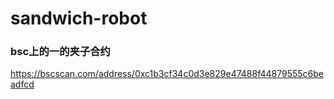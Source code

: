 # sandwich-robot

### bsc上的一的夹子合约
https://bscscan.com/address/0xc1b3cf34c0d3e829e47488f44879555c6beadfcd